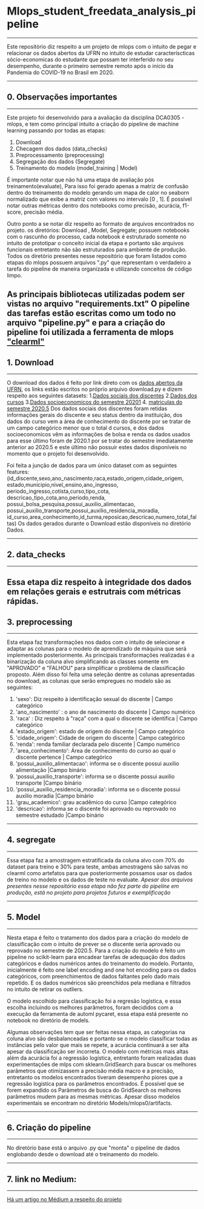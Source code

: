 # Mlops_student_freedata_analysis_pipeline
---
 Este repositório diz respeito a um projeto de mlops com o intuito de pegar e 
 relacionar os dados abertos da UFRN no intuito de estudar caracteríscticas sócio-economicas 
 do estudante que possam ter interferido no seu desempenho, durante o primeiro semestre remoto 
 após o início da Pandemia do COVID-19 no Brasil em 2020.
 
 ---
 ## 0. Observações importantes
 ---
 Este projeto foi desenvolvido para a avaliação da disciplina DCA0305 - mlops, e tem como principal 
 intuito a criação do pipeline de machine learning passando por todas as etapas:
  1. Download
  2. Checagem dos dados (data_checks)
  3. Preprocessamento (preprocessing)
  4. Segregação dos dados (Segregate)
  5. Treinamento do modelo (model_training | Model)
  
  É importante notar que não há uma etapa de avaliação pós treinamento(evaluate), Para isso foi gerado apenas a 
  matriz de confusão dentro do treinamento do modelo gerando um mapa de calor no seaborn normalizado que
  exibe a matriz com valores no intervalo [0 , 1]. É possível notar outras métricas dentro dos notebooks
  como precisão, acurácia, f1-score, precisão média. 
  
  Outro ponto a se notar diz respeito ao formato de arquivos encontrados no projeto. os diretórios: Download , 
  Model, Segregate; possuem notebooks com o rascunho do processo, cada notebook é estruturado somente no intuito 
  de prototipar o conceito inicial da etapa e portanto são arquivos funcionais entretanto não são estruturados para
  ambiente de produção. Todos os diretório presentes nesse repositório que foram listados como etapas do mlops possuem 
  arquivos ".py" que representam o verdadeiro a tarefa do pipeline de maneira organizada e utilizando conceitos de 
  código limpo. 
  
  As principais bibliotecas utilizadas podem ser vistas no arquivo "requirements.txt"
  O pipeline das tarefas estão escritas como um todo no arquivo "pipeline.py" e para a criação do pipeline foi utilizada
  a ferramenta de mlops ["clearml"](https://clear.ml/) 
  ---
 
 ## 1. Download
 ---
 O download dos dados é feito por link direto com os [dados abertos da UFRN](https://dados.ufrn.br/), os links estão escritos
 no próprio arquivo download.py e dizem respeito aos seguintes datasets:
  1.[Dados sociais dos discentes]('https://dados.ufrn.br/dataset/80b1a8e9-2e40-4c6c-97ea-d595a3c8b8f5/resource/0e287fe5-badb-4b34-b1bf-8815db5dfbeb/download/d')
  2.[Dados dos cursos]('https://dados.ufrn.br/dataset/02526b96-cf40-4507-90b0-3afe5ddd53e7/resource/a10bc434-9a2d-491a-ae8c-41cf643c35bc/download/cursos-de-graduacao.csv')
  3.[Dados socioeconomicos do semestre 20201]('https://dados.ufrn.br/dataset/8e0cb3ac-b6fa-48ef-a1ee-f2df0b893b72/resource/a947133d-ad21-4907-af12-8f0a91135af4/download/dados-socio-economicos-discentes-2019.2.csv')
  4. [matriculas do semestre 2020.5]('https://dados.ufrn.br/dataset/c8650d55-3c5a-4787-a126-d28a4ef902a6/resource/54683a60-b998-4933-a4ee-a6331eba8826/download/matricula-componente-20205.csv')
  Dos dados sociais dos discentes foram retidas informações gerais do discente e seu status dentro da instituição, dos dados 
  do curso vem a área de conhecimento do discente por se tratar de um campo categórico menor que o total d cursos, e dos dados 
  socioeconomicos vêm as informações de bolsa e renda os dados usados para esse último foram de 2020.1 por se tratar do semestre 
  imediatamente anterior ao 2020.5 e este último não possuir estes dados disponíveis no momento que o projeto foi desenvolvido.
  
  Foi feita a junção de dados para um único dataset com as seguintes features:
(id_discente,sexo,ano_nascimento,raca,estado_origem,cidade_origem,
estado,municipio,nivel_ensino,ano_ingresso,
periodo_ingresso,cotista,curso,tipo_cota,
descricao_tipo_cota,ano,periodo,renda,
possui_bolsa_pesquisa,possui_auxilio_alimentacao,
possui_auxilio_transporte,possui_auxilio_residencia_moradia,
id_curso,area_conhecimento,id_turma,reposicao,descricao,numero_total_faltas)
Os dados gerados durante o Download estão disponíveis no diretório Dados.

---
## 2. data_checks
---
Essa etapa diz respeito à integridade dos dados em relações gerais e estrutrais com métricas rápidas.
---

## 3. preprocessing
---
Esta etapa faz transformações nos dados com o intuíto de selecionar e adaptar as colunas para o modelo
de aprendizado de máquina que será implementado posteriormente. As principais transformações realizadas 
é a binarização da coluna alvo simplificando as classes somente em "APROVADO" e "FALHOU" para simplificar
o problema de classificação proposto. Além disso foi feita uma seleção dentre as colunas apresentadas no 
download, as colunas que serão empregues no modelo são as seguintes:
  1. 'sexo': Diz respeito à identificação sexual do discente | Campo categórico 
  2. 'ano_nascimento' : o ano de nascimento do discente | Campo numérico 
  3. 'raca' : Diz respeito à "raça" com a qual o discente se identifica | Campo categórico
  4. 'estado_origem': estado de origem do discente | Campo categórico
  5. 'cidade_origem': Cidade de origem do discente | Campo categórico
  6. 'renda': renda familiar declarada pelo discente | Campo numérico
  7. 'area_conhecimento': Área de conhecimento do curso ao qual o discente pertence | Campo categórico 
  8. 'possui_auxilio_alimentacao': informa se o discente possui auxilio alimentação |Campo binário  
  9. 'possui_auxilio_transporte': informa se o discente possui auxilio transporte |Campo binário
  10. 'possui_auxilio_residencia_moradia': informa se o discente possui auxilio moradia |Campo binário
  11. 'grau_academico': grau acadêmico do curso |Campo categórico
  12. 'descricao': informa se o discente foi aprovado ou reprovado no semestre estudado |Campo binário

---
## 4. segregate
---
Essa etapa faz a amostragem estratificada da coluna alvo com 70% do dataset para treino e 30% para teste, 
ambas amostragens são salvas no clearml como artefatos para que posteriormente possamos usar os dados de 
treino no modelo e os dados de teste no evaluate.
*Apesar dos arquivos presentes nesse repositório essa etapa não fez parte do pipeline em produção, está no
projeto para projetos futuros e exemplificação*

---
## 5. Model
---
Nesta etapa é feito o tratamento dos dados para a criação do modelo de classificação com o intuito de prever se 
o discente seria aprovado ou reprovado no semestre de 2020.5. Para a criação do modelo é feito um pipeline no 
scikit-learn para encadear tarefas de adequação dos dados categóricos e dados numéricos antes do treinamento do modelo.
Portanto, inicialmente é feito one label encoding and one hot encoding para os dados categóricos, com preenchimentos de 
dados faltantes pelo dado mais repetido. E os dados numéricos são preenchidos pela mediana e filtrados no intuito de retirar 
os outliers.

O modelo escolhido para classificação foi a regresão logística, e essa escolha incluindo os melhores parâmetros, foram 
decididos com a execução da ferramenta de automl pycaret, essa etapa está presente no notebook no diretório de models. 

Algumas observações tem que ser feitas nessa etapa, as categorias na coluna alvo são desbalanceadas e portanto se o modelo
classificar todas as instâncias pelo valor que mais se repete, a acurácia continuará a ser alta apesar da classificação ser 
incorreta. O modelo com métricas mais altas além da acurácia foi a regressão logística, entretanto foram realizadas duas 
experimentações de mlps com sklearn.GridSearch para buscar os melhores parâmetros que otimizassem a precisão média macro 
e a precisão, entretanto os modelos encontrados tiveram desempenho piores que a regressão logística para os parâmetros encontrados.
É possível que se forem expandido os Parâmetros de busca do GridSearch os melhores parâmetros mudem para as mesmas métricas.
Apesar disso modelos experimentais se encontram no diretório Models/mlops0/artifacts.


---
## 6. Criação do pipeline
---
No diretório base está o arquivo .py que "monta" o pipeline de dados englobando desde o download até o treinamento do modelo.

---
## 7. link no Medium:
---
[Há um artigo no Médium a respeito do projeto](https://medium.com/@reynejmg/f7083b6648a0) 
